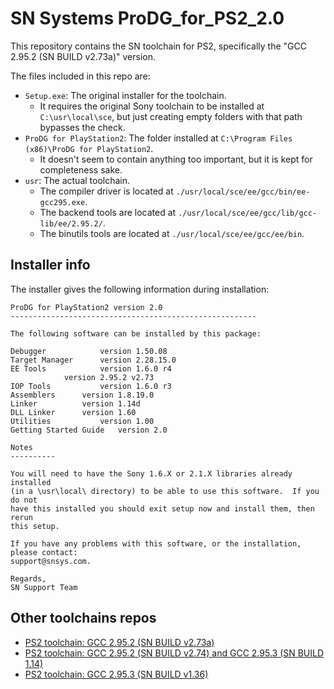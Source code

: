 # SN Systems ProDG_for_PS2_2.0

This repository contains the SN toolchain for PS2, specifically the "GCC 2.95.2 (SN BUILD v2.73a)" version.

The files included in this repo are:

- `Setup.exe`: The original installer for the toolchain.
  - It requires the original Sony toolchain to be installed at `C:\usr\local\sce`, but just creating empty folders with that path bypasses the check.
- `ProDG for PlayStation2`: The folder installed at `C:\Program Files (x86)\ProDG for PlayStation2`.
  - It doesn't seem to contain anything too important, but it is kept for completeness sake.
- `usr`: The actual toolchain.
  - The compiler driver is located at `./usr/local/sce/ee/gcc/bin/ee-gcc295.exe`.
  - The backend tools are located at  `./usr/local/sce/ee/gcc/lib/gcc-lib/ee/2.95.2/`.
  - The binutils tools are located at `./usr/local/sce/ee/gcc/ee/bin`.

## Installer info

The installer gives the following information during installation:

```
ProDG for PlayStation2 version 2.0
-------------------------------------------------------

The following software can be installed by this package:

Debugger			version 1.50.08
Target Manager		version 2.28.15.0
EE Tools			version 1.6.0 r4
			version 2.95.2 v2.73
IOP Tools			version 1.6.0 r3
Assemblers		version 1.8.19.0
Linker			version 1.14d
DLL Linker		version 1.60
Utilities			version 1.00
Getting Started Guide	version 2.0

Notes
----------

You will need to have the Sony 1.6.X or 2.1.X libraries already installed 
(in a \usr\local\ directory) to be able to use this software.  If you do not 
have this installed you should exit setup now and install them, then rerun
this setup.

If you have any problems with this software, or the installation, please contact:
support@snsys.com.

Regards,
SN Support Team
```

## Other toolchains repos

- [PS2 toolchain: GCC 2.95.2 (SN BUILD v2.73a)](https://github.com/AngheloAlf/SN-Systems-ProDG_for_PS2_2.0)
- [PS2 toolchain: GCC 2.95.2 (SN BUILD v2.74) and GCC 2.95.3 (SN BUILD 1.14)](https://github.com/AngheloAlf/sce_ps2_sdk_24)
- [PS2 toolchain: GCC 2.95.3 (SN BUILD v1.36)](https://github.com/AngheloAlf/SN-Systems-ProDG_for_PS2_3.01)
